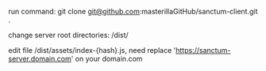 run command: git clone git@github.com:masterillaGitHub/sanctum-client.git .

change server root directories: /dist/

edit file /dist/assets/index-{hash}.js, need replace 'https://sanctum-server.domain.com' on your domain.com
